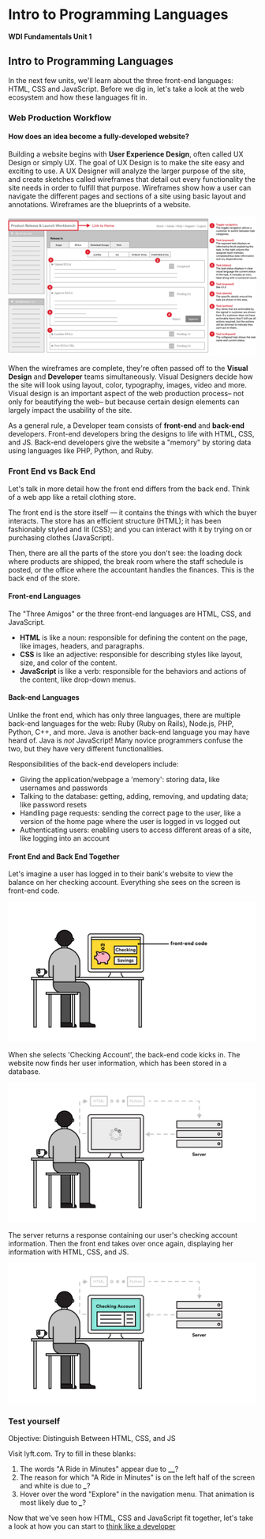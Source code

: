 # Intro to Programming Languages

**WDI Fundamentals Unit 1**

## Intro to Programming Languages

In the next few units, we'll learn about the three front-end languages: HTML, CSS and JavaScript. Before we dig in, let's take a look at the web ecosystem and how these languages fit in.

### Web Production Workflow

#### How does an idea become a fully-developed website?

Building a website begins with **User Experience Design**, often called UX Design or simply UX. The goal of UX Design is to make the site easy and exciting to use. A UX Designer will analyze the larger purpose of the site, and create sketches called wireframes that detail out every functionality the site needs in order to fulfill that purpose. Wireframes show how a user can navigate the different pages and sections of a site using basic layout and annotations. Wireframes are the blueprints of a website.

![](../.gitbook/assets/wireframe.jpg)

When the wireframes are complete, they're often passed off to the **Visual Design** and **Developer** teams simultaneously. Visual Designers decide how the site will look using layout, color, typography, images, video and more. Visual design is an important aspect of the web production process– not only for beautifying the web– but because certain design elements can largely impact the usability of the site.

As a general rule, a Developer team consists of **front-end** and **back-end** developers. Front-end developers bring the designs to life with HTML, CSS, and JS. Back-end developers give the website a "memory" by storing data using languages like PHP, Python, and Ruby.

### Front End vs Back End

Let's talk in more detail how the front end differs from the back end. Think of a web app like a retail clothing store.

The front end is the store itself — it contains the things with which the buyer interacts. The store has an efficient structure \(HTML\); it has been fashionably styled and lit \(CSS\); and you can interact with it by trying on or purchasing clothes \(JavaScript\).

Then, there are all the parts of the store you don't see: the loading dock where products are shipped, the break room where the staff schedule is posted, or the office where the accountant handles the finances. This is the back end of the store.

#### Front-end Languages

The "Three Amigos" or the three front-end languages are HTML, CSS, and JavaScript.

* **HTML** is like a noun: responsible for defining the content on the page, like images, headers, and paragraphs.
* **CSS** is like an adjective: responsible for describing styles like layout, size, and color of the content.
* **JavaScript** is like a verb: responsible for the behaviors and actions of the content, like drop-down menus.

#### Back-end Languages

Unlike the front end, which has only three languages, there are multiple back-end languages for the web: Ruby \(Ruby on Rails\), Node.js, PHP, Python, C++, and more. Java is another back-end language you may have heard of. Java is _not_ JavaScript! Many novice programmers confuse the two, but they have very different functionalities.

Responsibilities of the back-end developers include:

* Giving the application/webpage a 'memory': storing data, like usernames and passwords
* Talking to the database: getting, adding, removing, and updating data; like password resets
* Handling page requests: sending the correct page to the user, like a version of the home page where the user is logged in vs logged out
* Authenticating users: enabling users to access different areas of a site, like logging into an account

#### Front End and Back End Together

Let's imagine a user has logged in to their bank's website to view the balance on her checking account. Everything she sees on the screen is front-end code.

![](../.gitbook/assets/front-end-code-1.jpg)

When she selects 'Checking Account', the back-end code kicks in. The website now finds her user information, which has been stored in a database.

![](../.gitbook/assets/back-end-code.jpg)

The server returns a response containing our user's checking account information. Then the front end takes over once again, displaying her information with HTML, CSS, and JS.

![](../.gitbook/assets/front-end-code-2.jpg)

### Test yourself

Objective: Distinguish Between HTML, CSS, and JS

Visit lyft.com. Try to fill in these blanks:

1. The words "A Ride in Minutes" appear due to **\_\_**?
2. The reason for which "A Ride in Minutes" is on the left half of the screen and white is due to _**\_**_?
3. Hover over the word "Explore" in the navigation menu. That animation is most likely due to _**\_**_?

Now that we've seen how HTML, CSS and JavaScript fit together, let's take a look at how you can start to [think like a developer](think-like-a-developer.md)

